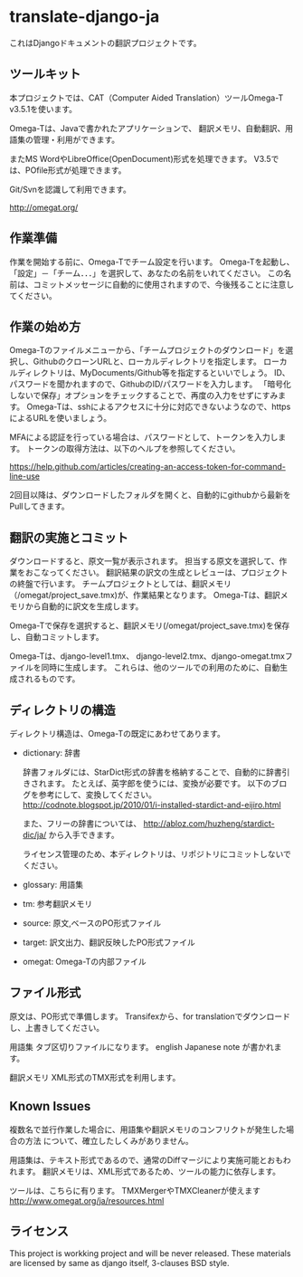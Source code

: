 translate-django-ja
=========

これはDjangoドキュメントの翻訳プロジェクトです。


ツールキット
------------

本プロジェクトでは、CAT（Computer Aided Translation）ツールOmega-T v3.5.1を使います。

Omega-Tは、Javaで書かれたアプリケーションで、
翻訳メモリ、自動翻訳、用語集の管理・利用ができます。

またMS WordやLibreOffice(OpenDocument)形式を処理できます。
V3.5では、POfile形式が処理できます。

Git/Svnを認識して利用できます。

http://omegat.org/

作業準備
---------

作業を開始する前に、Omega-Tでチーム設定を行います。
Omega-Tを起動し、「設定」－「チーム．．．」を選択して、あなたの名前をいれてください。
この名前は、コミットメッセージに自動的に使用されますので、今後残ることに注意してください。


作業の始め方
-----------

Omega-Tのファイルメニューから、「チームプロジェクトのダウンロード」を選択し、GithubのクローンURLと、ローカルディレクトリを指定します。
ローカルディレクトリは、MyDocuments/Github等を指定するといいでしょう。
ID、パスワードを聞かれますので、GithubのID/パスワードを入力します。
「暗号化しないで保存」オプションをチェックすることで、再度の入力をせずにすみます。
Omega-Tは、sshによるアクセスに十分に対応できないようなので、httpsによるURLを使いましょう。

MFAによる認証を行っている場合は、パスワードとして、トークンを入力します。
トークンの取得方法は、以下のヘルプを参照してください。

https://help.github.com/articles/creating-an-access-token-for-command-line-use

2回目以降は、ダウンロードしたフォルダを開くと、自動的にgithubから最新をPullしてきます。


翻訳の実施とコミット
--------------------

ダウンロードすると、原文一覧が表示されます。
担当する原文を選択して、作業をおこなってください。
翻訳結果の訳文の生成とレビューは、プロジェクトの終盤で行います。
チームプロジェクトとしては、翻訳メモリ（/omegat/project_save.tmx)が、作業結果となります。
Omega-Tは、翻訳メモリから自動的に訳文を生成します。

Omega-Tで保存を選択すると、翻訳メモリ(/omegat/project_save.tmx)を保存し、自動コミットします。

Omega-Tは、django-level1.tmx、 django-level2.tmx、django-omegat.tmxファイルを同時に生成します。
これらは、他のツールでの利用のために、自動生成されるものです。

ディレクトリの構造
-------------------

ディレクトリ構造は、Omega-Tの既定にあわせてあります。

- dictionary: 辞書

  辞書フォルダには、StarDict形式の辞書を格納することで、自動的に辞書引きされます。
  たとえば、英字郎を使うには、変換が必要です。
  以下のブログを参考にして、変換してください。
  http://codnote.blogspot.jp/2010/01/i-installed-stardict-and-eijiro.html

  また、フリーの辞書については、
  http://abloz.com/huzheng/stardict-dic/ja/
  から入手できます。

  ライセンス管理のため、本ディレクトリは、リポジトリにコミットしないでください。

- glossary: 用語集

- tm: 参考翻訳メモリ

- source: 原文,ベースのPO形式ファイル

- target: 訳文出力、翻訳反映したPO形式ファイル

- omegat: Omega-Tの内部ファイル


ファイル形式
--------------

原文は、PO形式で準備します。
Transifexから、for translationでダウンロードし、上書きしてください。

用語集
タブ区切りファイルになります。
english <tab>  Japanese <tab> note
が書かれます。

翻訳メモリ
XML形式のTMX形式を利用します。



Known Issues
---------------

複数名で並行作業した場合に、用語集や翻訳メモリのコンフリクトが発生した場合の方法
について、確立したしくみがありません。

用語集は、テキスト形式であるので、通常のDiffマージにより実施可能とおもわれます。
翻訳メモリは、XML形式であるため、ツールの能力に依存します。

ツールは、こちらに有ります。
TMXMergerやTMXCleanerが使えます
http://www.omegat.org/ja/resources.html


ライセンス
------------------

This project is workking project and will be never released.
These materials are licensed by same as django itself, 3-clauses BSD style.

